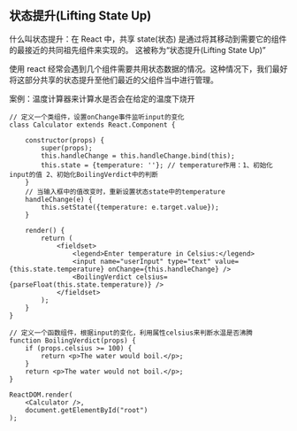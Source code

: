 ## 状态提升(Lifting State Up)

什么叫状态提升：在 React 中，共享 state(状态) 是通过将其移动到需要它的组件的最接近的共同祖先组件来实现的。 这被称为“状态提升(Lifting State Up)”

使用 react 经常会遇到几个组件需要共用状态数据的情况。这种情况下，我们最好将这部分共享的状态提升至他们最近的父组件当中进行管理。

案例：温度计算器来计算水是否会在给定的温度下烧开

    // 定义一个类组件，设置onChange事件监听input的变化
    class Calculator extends React.Component {

        constructor(props) {
            super(props);
            this.handleChange = this.handleChange.bind(this);
            this.state = {temperature: ''}; // temperature作用：1、初始化input的值 2、初始化BoilingVerdict中的判断
        }
        // 当输入框中的值改变时，重新设置状态state中的temperature
        handleChange(e) {
            this.setState({temperature: e.target.value});
        }

        render() {
            return (
                <fieldset>
                    <legend>Enter temperature in Celsius:</legend>
                    <input name="userInput" type="text" value={this.state.temperature} onChange={this.handleChange} />
                    <BoilingVerdict celsius={parseFloat(this.state.temperature)} />
                </fieldset>
            );
        }
    }

    // 定义一个函数组件，根据input的变化，利用属性celsius来判断水温是否沸腾
    function BoilingVerdict(props) {
        if (props.celsius >= 100) {
            return <p>The water would boil.</p>;
        }
        return <p>The water would not boil.</p>;
    }

    ReactDOM.render(
        <Calculator />,
        document.getElementById("root")
    );